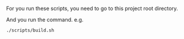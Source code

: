For you run these scripts, you need to go to this project root directory.

And you run the command. e.g.

    ./scripts/build.sh
